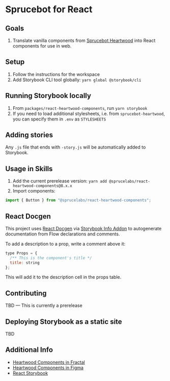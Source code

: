 # Sprucebot for React

## Goals

1. Translate vanilla components from [Sprucebot Heartwood](https://github.com/sprucelabsai/sprucebot-heartwood) into React components for use in web.

## Setup

1. Follow the instructions for the workspace
2. Add Storybook CLI tool globally: `yarn global @storybook/cli`

## Running Storybook locally

1. From `packages/react-heartwood-components`, run `yarn storybook`
2. If you need to load additional stylesheets, i.e. from `sprucebot-heartwood`, you can specify them in `.env` as `STYLESHEETS`

## Adding stories

Any `.js` file that ends with `-story.js` will be automatically added to Storybook.

## Usage in Skills

1. Add the current prerelease version: `yarn add @sprucelabs/react-heartwood-components@8.x.x`
2. Import components:

```js
import { Button } from "@sprucelabs/react-heartwood-components";
```

## React Docgen

This project uses [React Docgen](https://github.com/reactjs/react-docgen) via [Storybook Info Addon](https://github.com/storybooks/storybook/tree/master/addons/info) to autogenerate documentation from Flow declarations and comments.

To add a description to a prop, write a comment above it:

```js
type Props = {
  /** This is the component's title */
  title: string
};
```

This will add it to the description cell in the props table.

## Contributing

TBD — This is currently a prerelease

## Deploying Storybook as a static site

TBD

## Additional Info

- [Heartwood Components in Fractal](https://dev.sprucebot.com)
- [Heartwood Components in Figma](https://www.figma.com/file/I0By1hIW5Y6sEkMUKkGa9dRz/Heartwood-v1.1?node-id=2%3A19)
- [React Storybook](https://storybook.js.org/?)
